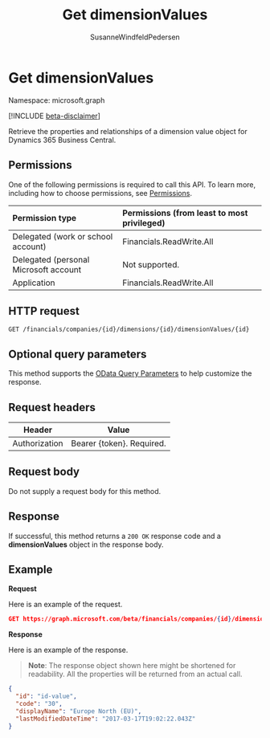 ﻿---
title: Get dimensionValues 
description: Gets a dimension value object in Dynamics 365 Business Central.
services: project-madeira
documentationcenter: ''
author: SusanneWindfeldPedersen
localization_priority: Normal
ms.prod: "dynamics-365-business-central"
doc_type: apiPageType
---

# Get dimensionValues

Namespace: microsoft.graph

[!INCLUDE [beta-disclaimer](../../includes/beta-disclaimer.md)]

Retrieve the properties and relationships of a dimension value object for Dynamics 365 Business Central.

## Permissions

One of the following permissions is required to call this API. To learn more, including how to choose permissions, see [Permissions](/graph/permissions-reference).

| Permission type                       | Permissions (from least to most privileged) |
| :------------------------------------ | :------------------------------------------ |
| Delegated (work or school account)    | Financials.ReadWrite.All                    |
| Delegated (personal Microsoft account | Not supported.                              |
| Application                           | Financials.ReadWrite.All                    |

## HTTP request

```
GET /financials/companies/{id}/dimensions/{id}/dimensionValues/{id}
```

## Optional query parameters

This method supports the [OData Query Parameters](/graph/query-parameters) to help customize the response.

## Request headers

| Header        | Value                     |
| ------------- | ------------------------- |
| Authorization | Bearer {token}. Required. |

## Request body

Do not supply a request body for this method.

## Response

If successful, this method returns a `200 OK` response code and a **dimensionValues** object in the response body.

## Example

**Request**

Here is an example of the request.

```json
GET https://graph.microsoft.com/beta/financials/companies/{id}/dimensions/{id}/dimensionValues/{id}
```

**Response**

Here is an example of the response. 

> **Note**: The response object shown here might be shortened for readability. All the properties will be returned from an actual call.

```json
{
  "id": "id-value",
  "code": "30",
  "displayName": "Europe North (EU)",
  "lastModifiedDateTime": "2017-03-17T19:02:22.043Z"
}
```
